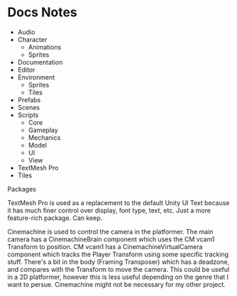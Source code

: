 # Docs Notes

- Audio
- Character
  - Animations
  - Sprites
- Documentation
- Editor
- Environment
  - Sprites
  - Tiles
- Prefabs
- Scenes
- Scripts
  - Core
  - Gameplay
  - Mechanics
  - Model
  - UI
  - View
- TextMesh Pro
- Tiles

Packages

TextMesh Pro is used as a replacement to the default Unity UI Text because it has much finer control over display, font type, text, etc. Just a more feature-rich package. Can keep.

Cinemachine is used to control the camera in the platformer. The main camera has a CinemachineBrain component which uses the CM vcam1 Transform to position. CM vcam1 has a CinemachineVirtualCamera component which tracks the Player Transform using some specific tracking stuff. There's a bit in the body (Framing Transposer) which has a deadzone, and compares with the Transform to move the camera. This could be useful in a 2D platformer, however this is less useful depending on the genre that I want to persue. Cinemachine might not be necessary for my other project.
